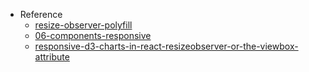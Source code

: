 - Reference
  - [resize-observer-polyfill](https://github.com/que-etc/resize-observer-polyfill)
  - [06-components-responsive](https://github.com/muratkemaldar/using-react-hooks-with-d3/tree/06-components-responsive)
  - [responsive-d3-charts-in-react-resizeobserver-or-the-viewbox-attribute](https://stackoverflow.com/questions/64034706/responsive-d3-charts-in-react-resizeobserver-or-the-viewbox-attribute)
